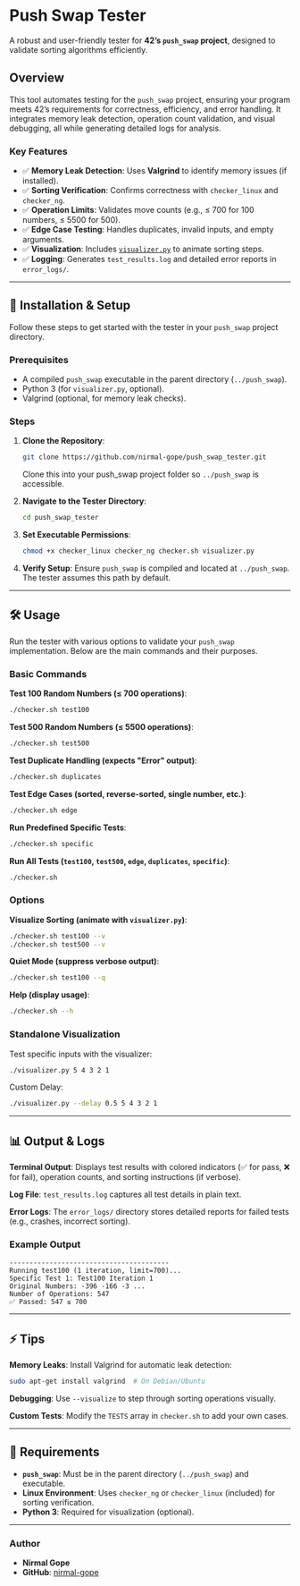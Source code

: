 # Push Swap Tester

A robust and user-friendly tester for **42’s `push_swap` project**, designed to validate sorting algorithms efficiently.

## Overview

This tool automates testing for the `push_swap` project, ensuring your program meets 42’s requirements for correctness, efficiency, and error handling. It integrates memory leak detection, operation count validation, and visual debugging, all while generating detailed logs for analysis.

### Key Features
- ✅ **Memory Leak Detection**: Uses **Valgrind** to identify memory issues (if installed).
- ✅ **Sorting Verification**: Confirms correctness with `checker_linux` and `checker_ng`.
- ✅ **Operation Limits**: Validates move counts (e.g., ≤ 700 for 100 numbers, ≤ 5500 for 500).
- ✅ **Edge Case Testing**: Handles duplicates, invalid inputs, and empty arguments.
- ✅ **Visualization**: Includes [`visualizer.py`](./visualizer.py) to animate sorting steps.
- ✅ **Logging**: Generates `test_results.log` and detailed error reports in `error_logs/`.

---

## 🚀 Installation & Setup

Follow these steps to get started with the tester in your `push_swap` project directory.

### Prerequisites
- A compiled `push_swap` executable in the parent directory (`../push_swap`).
- Python 3 (for `visualizer.py`, optional).
- Valgrind (optional, for memory leak checks).

### Steps
1. **Clone the Repository**:
   ```bash
   git clone https://github.com/nirmal-gope/push_swap_tester.git
   ```
   Clone this into your push_swap project folder so `../push_swap` is accessible.

2. **Navigate to the Tester Directory**:
   ```bash
   cd push_swap_tester
   ```

3. **Set Executable Permissions**:
   ```bash
   chmod +x checker_linux checker_ng checker.sh visualizer.py
   ```

4. **Verify Setup**: Ensure `push_swap` is compiled and located at `../push_swap`. The tester assumes this path by default.

---

## 🛠️ Usage

Run the tester with various options to validate your `push_swap` implementation. Below are the main commands and their purposes.

### Basic Commands

**Test 100 Random Numbers (≤ 700 operations)**:
```bash
./checker.sh test100
```

**Test 500 Random Numbers (≤ 5500 operations)**:
```bash
./checker.sh test500
```

**Test Duplicate Handling (expects "Error" output)**:
```bash
./checker.sh duplicates
```

**Test Edge Cases (sorted, reverse-sorted, single number, etc.)**:
```bash
./checker.sh edge
```

**Run Predefined Specific Tests**:
```bash
./checker.sh specific
```

**Run All Tests (`test100`, `test500`, `edge`, `duplicates`, `specific`)**:
```bash
./checker.sh
```

### Options

**Visualize Sorting (animate with `visualizer.py`)**:
```bash
./checker.sh test100 --v
./checker.sh test500 --v
```

**Quiet Mode (suppress verbose output)**:
```bash
./checker.sh test100 --q
```

**Help (display usage)**:
```bash
./checker.sh --h
```

### Standalone Visualization

Test specific inputs with the visualizer:
```bash
./visualizer.py 5 4 3 2 1
```
Custom Delay:
```bash
./visualizer.py --delay 0.5 5 4 3 2 1
```
---

## 📊 Output & Logs

**Terminal Output**: Displays test results with colored indicators (✅ for pass, ❌ for fail), operation counts, and sorting instructions (if verbose).

**Log File**: `test_results.log` captures all test details in plain text.

**Error Logs**: The `error_logs/` directory stores detailed reports for failed tests (e.g., crashes, incorrect sorting).

### Example Output
```
----------------------------------------
Running test100 (1 iteration, limit=700)...
Specific Test 1: Test100 Iteration 1
Original Numbers: -396 -166 -3 ...
Number of Operations: 547
✅ Passed: 547 ≤ 700
```

---

## ⚡ Tips

**Memory Leaks**: Install Valgrind for automatic leak detection:
```bash
sudo apt-get install valgrind  # On Debian/Ubuntu
```

**Debugging**: Use `--visualize` to step through sorting operations visually.

**Custom Tests**: Modify the `TESTS` array in `checker.sh` to add your own cases.

---

## 📝 Requirements

- **`push_swap`**: Must be in the parent directory (`../push_swap`) and executable.
- **Linux Environment**: Uses `checker_ng` or `checker_linux` (included) for sorting verification.
- **Python 3**: Required for visualization (optional).

---

### Author
- **Nirmal Gope**
- **GitHub**: [nirmal-gope](https://github.com/nirmal-gope)
